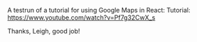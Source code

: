 A testrun of a tutorial for using Google Maps in React:
Tutorial: https://www.youtube.com/watch?v=Pf7g32CwX_s

Thanks, Leigh, good job!